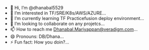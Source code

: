 - 👋 Hi, I’m @dhanabal5529
- 👀 I’m interested in TF/SRE/K8s/AWS/AZURE...
- 🌱 I’m currently learning TF Practicefusion deploy environment...
- 💞️ I’m looking to collaborate on any projetcs...
- 📫 How to reach me Dhanabal.Mariyappan@veradigm.com...
- 😄 Pronouns: DB/Dhana...
- ⚡ Fun fact: How you doin?...

<!---
dhanabal5529/dhanabal5529 is a ✨ special ✨ repository because its `README.md` (this file) appears on your GitHub profile.
You can click the Preview link to take a look at your changes.
--->
